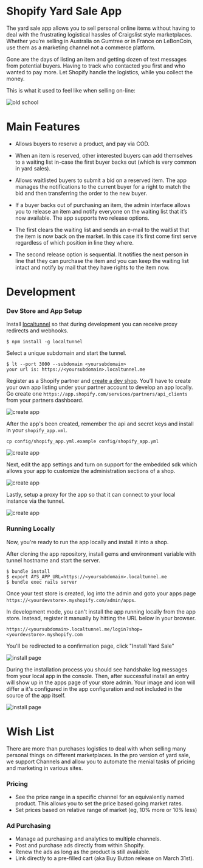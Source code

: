 # Shopify Yard Sale App

The yard sale app allows you to sell personal online items without having to deal with the frustrating logistical hassles of Craigslist style marketplaces. Whether you’re selling in Australia on Gumtree or in France on LeBonCoin, use them as a marketing channel not a commerce platform.

Gone are the days of listing an item and getting dozen of text messages from potential buyers. Having to track who contacted you first and who wanted to pay more. Let Shopify handle the logistics, while you collect the money.

This is what it used to feel like when selling on-line:

![old school](doc/yardsale_iphone_chat.png)

# Main Features

* Allows buyers to reserve a product, and pay via COD.

* When an item is reserved, other interested buyers can add themselves to a waiting list in-case the first buyer backs out (which is very common in yard sales).

* Allows waitlisted buyers to submit a bid on a reserved item. The app manages the notifications to the current buyer for a right to match the bid and then transferring the order to the new buyer.

* If a buyer backs out of purchasing an item, the admin interface allows you to release an item and notify everyone on the waiting list that it’s now available. The app supports two release options.

* The first clears the waiting list and sends an e-mail to the waitlist that the item is now back on the market. In this case it’s first come first serve regardless of which position in line they where.

* The second release option is sequential. It notifies the next person in line that they can purchase the item and you can keep the waiting list intact and notify by mail that they have rights to the item now.

# Development

### Dev Store and App Setup

Install [localtunnel](http://localtunnel.me/) so that during development you can receive proxy redirects and webhooks.

```
$ npm install -g localtunnel
```

Select a unique subdomain and start the tunnel.

```
$ lt --port 3000 --subdomain <yoursubdomain>
your url is: https://<yoursubdomain>.localtunnel.me
```

Register as a Shopify partner and [create a dev shop](https://docs.shopify.com/themes/theme-development/getting-started/development-environment). You'll have to create your own app listing under your partner account to develop an app locally. Go create one `https://app.shopify.com/services/partners/api_clients` from your partners dashboard.

![create app](doc/app_create_partners.png)

After the app's been created, remember the api and secret keys and install in your `shopify_app.xml`.

```
cp config/shopify_app.yml.example config/shopify_app.yml
```

![create app](doc/app_edit_partners.png)

Next, edit the app settings and turn on support for the embedded sdk which allows your app to customize the administration sections of a shop.

![create app](doc/app_edit_partners_embedded.png)

Lastly, setup a proxy for the app so that it can connect to your local instance via the tunnel.

![create app](doc/app_edit_partners_proxy.png)

### Running Locally

Now, you're ready to run the app locally and install it into a shop.

After cloning the app repository, install gems and environment variable with tunnel hostname and start the server.

```
$ bundle install
$ export AYS_APP_URL=https://<yoursubdomain>.localtunnel.me
$ bundle exec rails server
```

Once your test store is created, log into the admin and goto your apps page `https://<yourdevstore>.myshopify.com/admin/apps`.

In development mode, you can't install the app running locally from the app store. Instead, register it manually by hitting the URL below in your browser.

```
https://<yoursubdomain>.localtunnel.me/login?shop=<yourdevstore>.myshopify.com
```

You'll be redirected to a confirmation page, click "Install Yard Sale"

![install page](doc/app_install_confirmation.png)

During the installation process you should see handshake log messages from your local app in the console. Then, after successful install an entry will show up in the apps page of your store admin. Your image and icon will differ a it's configured in the app configuration and not included in the source of the app itself.

![install page](doc/app_post_install.png)


# Wish List

There are more than purchases logistics to deal with when selling many personal things on different marketplaces. In the pro version of yard sale, we support Channels and allow you to automate the menial tasks of pricing and marketing in various sites.

### Pricing

- See the price range in a specific channel for an equivalently named product. This allows you to set the price based going market rates.
- Set prices based on relative range of market (eg, 10% more or 10% less)

### Ad Purchasing

- Manage ad purchasing and analytics to multiple channels.
- Post and purchase ads directly from within Shopify.
- Renew the ads as long as the product is still available.
- Link directly to a pre-filled cart (aka Buy Button release on March 31st).
